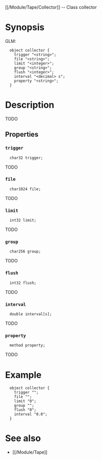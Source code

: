 [[/Module/Tape/Collector]] -- Class collector

# Synopsis

GLM:

~~~
  object collector {
    trigger "<string>";
    file "<string>";
    limit "<integer>";
    group "<string>";
    flush "<integer>";
    interval "<decimal> s";
    property "<string>";
  }
~~~

# Description

TODO

## Properties

### `trigger`
~~~
  char32 trigger;
~~~

TODO

### `file`
~~~
  char1024 file;
~~~

TODO

### `limit`
~~~
  int32 limit;
~~~

TODO

### `group`
~~~
  char256 group;
~~~

TODO

### `flush`
~~~
  int32 flush;
~~~

TODO

### `interval`
~~~
  double interval[s];
~~~

TODO

### `property`
~~~
  method property;
~~~

TODO

# Example

~~~
  object collector {
    trigger "";
    file "";
    limit "0";
    group "";
    flush "0";
    interval "0.0";
  }
~~~

# See also
* [[/Module/Tape]]

